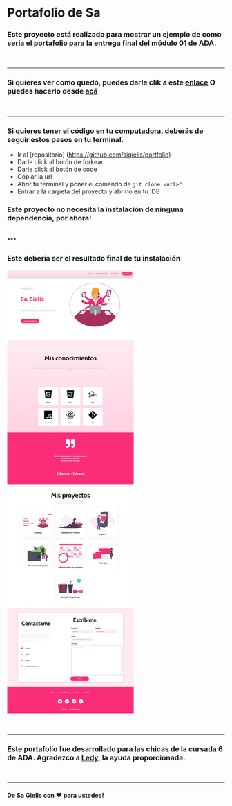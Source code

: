 # Portafolio de Sa

### Este proyecto está realizado para mostrar un ejemplo de como seria el portafolio para la entrega final del módulo 01 de ADA.

<br>

***

### Si quieres ver como quedó, puedes darle clik a este [enlace](sjgielis.github.io/portfolio/.) O puedes hacerlo desde [acá ]()

<br>

***

### Si quieres tener el código en tu computadora, deberás de seguir estos pasos en tu terminal.

- Ir al [repositorio] (https://github.com/sjgielis/portfolio)
- Darle click al botón de forkear
- Darle click al botón de code
- Copiar la url
- Abrir tu terminal y poner el comando de ```git clone <url>" ```
- Entrar a la carpeta del proyecto y abrirlo en tu IDE


### Este proyecto no necesita la instalación de ninguna dependencia, por ahora!

<br>
***

### Este debería ser el resultado final de tu instalación

![imagen](./img/screencapture.png)

<br>

***

### Este portafolio fue desarrollado para las chicas de la cursada 6 de ADA. Agradezco a [Ledy](https://www.linkedin.com/in/leydykmoreno/), la ayuda proporcionada. 

<br>

***

#### De Sa Gielis  con  ❤ para ustedes!
